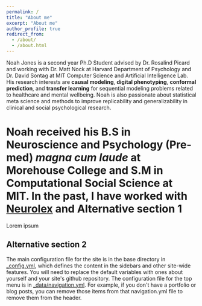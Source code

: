 ```yaml
---
permalink: /
title: "About me"
excerpt: "About me"
author_profile: true
redirect_from: 
  - /about/
  - /about.html
---
```


Noah Jones is a second year Ph.D Student advised by Dr. Rosalind Picard and working with Dr. Matt Nock at Harvard Department of Psychology and Dr. David Sontag at MIT Computer Science and Artificial Intelligence Lab.
His research interests are **causal modeling**, **digital phenotyping**, **conformal prediction**, and **transfer learning** for sequential modeling problems related to healthcare and mental wellbeing.  Noah is also passionate about statistical meta science and methods to improve replicability and generalizability in clinical and social psychological research.

Noah received his B.S in Neuroscience and Psychology (Pre-med) *magna cum laude* at Morehouse College and S.M in Computational Social Science at MIT.  In the past, I have worked with [Neurolex](https://www.neurolex.ai/) and 
Alternative section 1
======
Lorem ipsum

Alternative section 2
------
The main configuration file for the site is in the base directory in [_config.yml](https://github.com/academicpages/academicpages.github.io/blob/master/_config.yml), which defines the content in the sidebars and other site-wide features. You will need to replace the default variables with ones about yourself and your site's github repository. The configuration file for the top menu is in [_data/navigation.yml](https://github.com/academicpages/academicpages.github.io/blob/master/_data/navigation.yml). For example, if you don't have a portfolio or blog posts, you can remove those items from that navigation.yml file to remove them from the header. 
